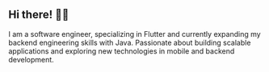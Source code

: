 ## Hi there! 👋🏾

I am a software engineer, specializing in Flutter and currently expanding my backend engineering skills with Java. Passionate about building scalable applications and exploring new technologies in mobile and backend development.

